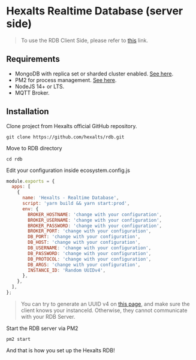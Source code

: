 # Hexalts Realtime Database (server side)

> To use the RDB Client Side, please refer to [this](https://github.com/hexalts/rdbc) link.

## Requirements

- MongoDB with replica set or sharded cluster enabled. [See here](https://docs.mongodb.com/manual/changeStreams/#availability).
- PM2 for process management. [See here](https://pm2.keymetrics.io/).
- NodeJS 14+ or LTS.
- MQTT Broker.

## Installation

Clone project from Hexalts official GitHub repository.

```
git clone https://github.com/hexalts/rdb.git
```

Move to RDB directory

```
cd rdb
```

Edit your configuration inside ecosystem.config.js

```javascript
module.exports = {
  apps: [
    {
      name: 'Hexalts - Realtime Database',
      script: 'yarn build && yarn start:prod',
      env: {
        BROKER_HOSTNAME: 'change with your configuration',
        BROKER_USERNAME: 'change with your configuration',
        BROKER_PASSWORD: 'change with your configuration',
        BROKER_PORT: 'change with your configuration',
        DB_PORT: 'change with your configuration',
        DB_HOST: 'change with your configuration',
        DB_USERNAME: 'change with your configuration',
        DB_PASSWORD: 'change with your configuration',
        DB_PROTOCOL: 'change with your configuration',
        DB_ARGS: 'change with your configuration',
        INSTANCE_ID: 'Random UUIDv4',
      },
    },
  ],
};
```

> You can try to generate an UUID v4 on [this page](https://www.uuidgenerator.net/version4), and make sure the client knows your instanceId. Otherwise, they cannot communicate with your RDB Server.

Start the RDB server via PM2

```
pm2 start
```

And that is how you set up the Hexalts RDB!
